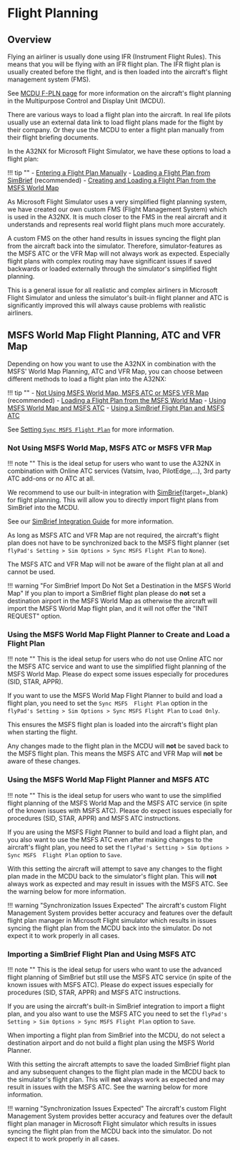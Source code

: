 # Flight Planning

## Overview

Flying an airliner is usually done using IFR (Instrument Flight Rules). This means that you will be flying with an IFR 
flight plan. The IFR flight plan is usually created before the flight, and is then loaded into the aircraft's flight 
management system (FMS). 

See [MCDU F-PLN page](../../pilots-corner/a32nx-briefing/mcdu/f-pln.md) for more information on the aircraft's 
flight planning in the Multipurpose Control and Display Unit (MCDU).

There are various ways to load a flight plan into the aircraft. In real life pilots usually use an external data link 
to load flight plans made for the flight by their company. Or they use the MCDU to enter a flight plan manually from 
their flight briefing documents. 

In the A32NX for Microsoft Flight Simulator, we have these options to load a flight plan:

!!! tip ""
    - [Entering a Flight Plan Manually](../../pilots-corner/beginner-guide/preparing-mcdu.md#--f---light-plan)
    - [Loading a Flight Plan from SimBrief](simbrief.md) (recommended)
    - [Creating and Loading a Flight Plan from the MSFS World Map](#msfs-world-map-flight-planning-atc-and-vfr-map)

As Microsoft Flight Simulator uses a very simplified flight planning system, we have created our own custom FMS 
(Flight Management System) which is used in the A32NX. It is much closer to the FMS in the real aircraft and it
understands and represents real world flight plans much more accurately. 

A custom FMS on the other hand results in issues syncing the flight plan from the aircraft back into the 
simulator. Therefore, simulator-features as the MSFS ATC or the VFR Map will not always work as expected. Especially 
flight plans with complex routing may have significant issues if saved backwards or loaded externally through 
the simulator's simplified flight planning.

This is a general issue for all realistic and complex airliners in Microsoft Flight Simulator and unless the 
simulator's built-in flight planner and ATC is significantly improved this will always cause problems with realistic 
airliners.

## MSFS World Map Flight Planning, ATC and VFR Map

Depending on how you want to use the A32NX in combination with the MSFS' World Map Planning, ATC and VFR Map, you 
can choose between different methods to load a flight plan into the A32NX:

!!! tip ""
    - [Not Using MSFS World Map, MSFS ATC or MSFS VFR Map](#not-using-msfs-world-map-msfs-atc-or-msfs-vfr-map) (recommended)
    - [Loading a Flight Plan from the MSFS World Map](#using-the-msfs-world-map-flight-planner-to-create-and-load-a-flight-plan)
    - [Using MSFS World Map and MSFS ATC](#using-the-msfs-world-map-flight-planner-and-msfs-atc)
    - [Using a SimBrief Flight Plan and MSFS ATC](#importing-a-simbrief-flight-plan-and-using-msfs-atc)

See [Setting `Sync MSFS Flight Plan`](flypados3/settings.md#sim-options) for more information.

### Not Using MSFS World Map, MSFS ATC or MSFS VFR Map

!!! note ""
    This is the ideal setup for users who want to use the A32NX in combination with Online ATC services (Vatsim, Ivao, 
    PilotEdge,...), 3rd party ATC add-ons or no ATC at all. 

We recommend to use our built-in integration with [SimBrief](https://www.simbrief.com){target=_blank} for flight 
planning. This will allow you to directly import flight plans from SimBrief into the MCDU.

See our [SimBrief Integration Guide](simbrief.md) for more information.

As long as MSFS ATC and VFR Map are not required, the aircraft's flight plan does not have to be synchronized back to 
the MSFS flight planner (set `flyPad's Setting > Sim Options > Sync MSFS Flight Plan` to `None`).

The MSFS ATC and VFR Map will not be aware of the flight plan at all and cannot be used.

!!! warning "For SimBrief Import Do Not Set a Destination in the MSFS World Map"
    If you plan to import a SimBrief flight plan please do **not** set a destination airport in the MSFS World Map 
    as otherwise the aircraft will import the MSFS World Map flight plan, and it will not offer the "INIT REQUEST" 
    option.  

### Using the MSFS World Map Flight Planner to Create and Load a Flight Plan

!!! note ""
    This is the ideal setup for users who do not use Online ATC nor the MSFS ATC service and want to use the 
    simplified flight planning of the MSFS World Map. Please do expect some issues especially for procedures (SID, 
    STAR, APPR). 

If you want to use the MSFS World Map Flight Planner to build and load a flight plan, you need to set the `Sync MSFS 
Flight Plan` option in the `flyPad's Setting > Sim Options > Sync MSFS Flight Plan` to `Load Only`.

This ensures the MSFS flight plan is loaded into the aircraft's flight plan when starting the flight.

Any changes made to the flight plan in the MCDU will **not** be saved back to the MSFS flight plan. This means the MSFS
ATC and VFR Map will **not** be aware of these changes.

### Using the MSFS World Map Flight Planner and MSFS ATC

!!! note ""
    This is the ideal setup for users who want to use the simplified flight planning of the MSFS World Map and the 
    MSFS ATC service (in spite of the known issues with MSFS ATC). 
    Please do expect issues especially for procedures (SID, STAR, APPR) and MSFS ATC instructions. 

If you are using the MSFS Flight Planner to build and load a flight plan, and you also want to use the MSFS ATC even
after making changes to the aircraft's flight plan, you need to set the `flyPad's Setting > Sim Options > Sync MSFS 
Flight Plan` option to `Save`.

With this setting the aircraft will attempt to save any changes to the flight plan made in the MCDU back to the 
simulator's flight plan. This will **not** always work as expected and may result in issues with the MSFS ATC. See 
the warning below for more information.

!!! warning "Synchronization Issues Expected"
    The aircraft's custom Flight Management System provides better accuracy and features over the default
    flight plan manager in Microsoft Flight simulator which results in issues syncing the flight plan from the
    MCDU back into the simulator. Do not expect it to work properly in all cases.

### Importing a SimBrief Flight Plan and Using MSFS ATC

!!! note ""
    This is the ideal setup for users who want to use the advanced flight planning of SimBrief 
    but still use the MSFS ATC service (in spite of the known issues with MSFS ATC).
    Please do expect issues especially for procedures (SID, STAR, APPR) and MSFS ATC instructions.

If you are using the aircraft's built-in SimBrief integration to import a flight plan, and you also want to use the
MSFS ATC you need to set the `flyPad's Setting > Sim Options > Sync MSFS Flight Plan` option to `Save`.

When importing a flight plan from SimBrief into the MCDU, do not select a destination airport and do not build a flight plan using the MSFS World Planner.

With this setting the aircraft attempts to save the loaded SimBrief flight plan and any subsequent changes to the
flight plan made in the MCDU back to the simulator's flight plan. This will **not** always work as expected and may
result in issues with the MSFS ATC. See the warning below for more information.

!!! warning "Synchronization Issues Expected"
    The aircraft's custom Flight Management System provides better accuracy and features over the default
    flight plan manager in Microsoft Flight simulator which results in issues syncing the flight plan from the
    MCDU back into the simulator. Do not expect it to work properly in all cases.

